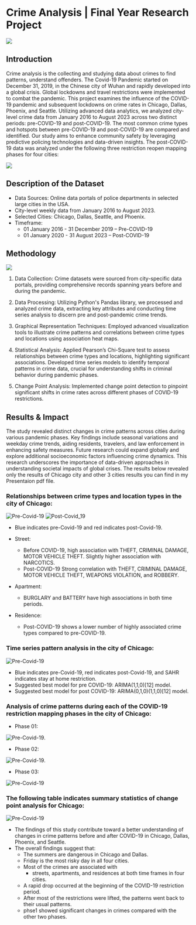 # Crime Analysis | Final Year Research Project

![](Results/Cover_image.png)

## Introduction
Crime analysis is the collecting and studying data about crimes to find patterns, understand offenders. The Covid-19 Pandemic started on December 31, 2019, in the Chinese city of Wuhan and rapidly developed into a global crisis. Global lockdowns and travel restrictions were implemented to combat the pandemic. This project examines the influence of the COVID-19 pandemic and subsequent lockdowns on crime rates in Chicago, Dallas, Phoenix, and Seattle. Utilizing advanced data analytics, we analyzed city-level crime data from January 2016 to August 2023 across two distinct periods: pre-COVID-19 and post-COVID-19. The most common crime types and hotspots between pre-COVID-19 and post-COVID-19 are compared and identified. Our study aims to enhance community safety by leveraging predictive policing technologies and data-driven insights. The post-COVID-19 data was analyzed under the following three restriction reopen mapping phases for four cities:

![](Mapping_Phases.png)

## Description of the Dataset
* Data Sources: Online data portals of police departments in selected large cities in the USA.
* City-level weekly data from January 2016 to August 2023.
* Selected Cities: Chicago, Dallas, Seattle, and Phoenix.
* Timeframe:
  * 01 January 2016 - 31 December 2019 – Pre-COVID-19
  * 01 January 2020 - 31 August 2023 – Post-COVID-19

## Methodology

![](Results/Methodology_Arcitecuter.png)

1. Data Collection:
   Crime datasets were sourced from city-specific data portals, providing comprehensive records spanning years before and during the 
   pandemic.

2. Data Processing:
   Utilizing Python's Pandas library, we processed and analyzed crime data, extracting key attributes and conducting time series analysis 
   to discern pre and post-pandemic crime trends.

3. Graphical Representation Techniques: 
   Employed advanced visualization tools to illustrate crime patterns and correlations between crime types and locations using 
   association heat maps.

4. Statistical Analysis: 
   Applied Pearson’s Chi-Square test to assess relationships between crime types and locations, highlighting significant associations. 
   Developed time series models to identify temporal patterns in crime data, crucial for understanding shifts in criminal behavior during 
   pandemic phases.

5. Change Point Analysis:
   Implemented change point detection to pinpoint significant shifts in crime rates across different phases of COVID-19 restrictions.


## Results & Impact

The study revealed distinct changes in crime patterns across cities during various pandemic phases. Key findings include seasonal variations and weekday crime trends, aiding residents, travelers, and law enforcement in enhancing safety measures. Future research could expand globally and explore additional socioeconomic factors influencing crime dynamics. This research underscores the importance of data-driven approaches in understanding societal impacts of global crises. The results below revealed only the results of Chicago city and other 3 cities results you can find in my Presentaion pdf file.

### Relationships between crime types and location types in the city of Chicago:
                         
![Pre-Covid-19](Results/Ass_Chicago_pre.png)   ![Post-Covid_19](Results/Ass_Chicago_post.png)

* Blue indicates pre-Covid-19 and red indicates post-Covid-19.
* Street:
    * Before COVID-19, high association with 
      THEFT, CRIMINAL DAMAGE, MOTOR 
      VEHICLE THEFT. Slightly higher 
      association with NARCOTICS.
    * Post-COVID-19 Strong correlation with 
      THEFT, CRIMINAL DAMAGE, MOTOR 
      VEHICLE THEFT, WEAPONS VIOLATION, 
      and ROBBERY.
      
* Apartment:
    * BURGLARY and BATTERY have high associations in both time periods.
      
* Residence:
    * Post-COVID-19 shows a lower number of highly associated crime types compared to pre-COVID-19.


### Time series pattern analysis in the city of Chicago:

![Pre-Covid-19](Results/Chicago.png)

* Blue indicates pre-Covid-19, red indicates post-Covid-19, and SAHR indicates stay at home restriction.
* Suggested best model for pre COVID-19: ARIMA(1,1,0)[12] model.
* Suggested best model for post COVID-19: ARIMA(0,1,0)(1,1,0)[12] model.


### Analysis of crime patterns during each of the COVID-19 restriction mapping phases in the city of Chicago:

* Phase 01:
  
![Pre-Covid-19](Results/Chicago_phase01.png).

* Phase 02:
  
![Pre-Covid-19](Results/Chicago_phase02.png).

* Phase 03:
  
![Pre-Covid-19](Results/Chicago_phase03.png)


### The following table indicates summary statistics of change point analysis for Chicago:

![Pre-Covid-19](Results/Phases.png)

* The findings of this study contribute toward a better understanding of changes in crime patterns before and after COVID-19 in Chicago, Dallas, Phoenix, and Seattle.
* The overall findings suggest that:
  * The summers are dangerous in Chicago and Dallas.
  * Friday is the most risky day in all four cities.
  * Most of the crimes are associated with
      * streets, apartments, and residences at both time frames in four cities.
  * A rapid drop occurred at the beginning of the COVID-19 restriction period.
  * After most of the restrictions were lifted, the patterns went back to their usual patterns.
  * phse1 showed significant changes in crimes compared with the other two phases.


